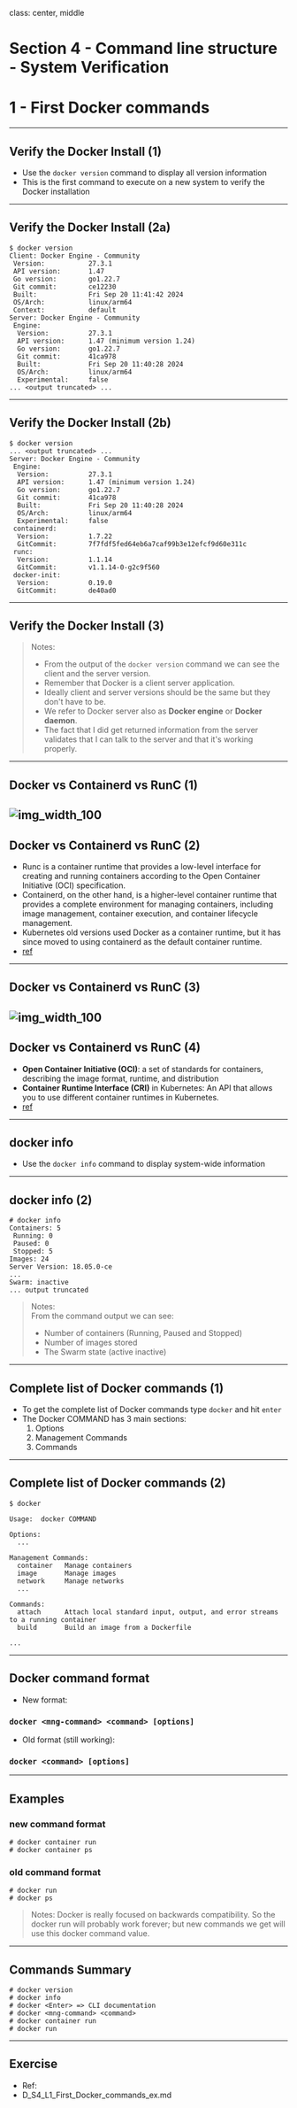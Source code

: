 class: center, middle
# Section 4 - Command line structure - System Verification 
# 1 - First Docker commands 
---

## Verify the Docker Install (1)
 - Use the `docker version` command to display all version information
 - This is the first command to execute on a new system to verify the Docker installation

---
## Verify the Docker Install (2a)
```console
$ docker version
Client: Docker Engine - Community
 Version:           27.3.1
 API version:       1.47
 Go version:        go1.22.7
 Git commit:        ce12230
 Built:             Fri Sep 20 11:41:42 2024
 OS/Arch:           linux/arm64
 Context:           default
Server: Docker Engine - Community
 Engine:
  Version:          27.3.1
  API version:      1.47 (minimum version 1.24)
  Go version:       go1.22.7
  Git commit:       41ca978
  Built:            Fri Sep 20 11:40:28 2024
  OS/Arch:          linux/arm64
  Experimental:     false  
... <output truncated> ...

```

---

## Verify the Docker Install (2b)
```console
$ docker version
... <output truncated> ...
Server: Docker Engine - Community
 Engine:
  Version:          27.3.1
  API version:      1.47 (minimum version 1.24)
  Go version:       go1.22.7
  Git commit:       41ca978
  Built:            Fri Sep 20 11:40:28 2024
  OS/Arch:          linux/arm64
  Experimental:     false
 containerd:
  Version:          1.7.22
  GitCommit:        7f7fdf5fed64eb6a7caf99b3e12efcf9d60e311c
 runc:
  Version:          1.1.14
  GitCommit:        v1.1.14-0-g2c9f560
 docker-init:
  Version:          0.19.0
  GitCommit:        de40ad0
```

---

## Verify the Docker Install (3)
> Notes:
>  - From the output of the `docker version` command we can see the client and the server version.
>  - Remember that Docker is a client server application. 
>  - Ideally client and server versions should be the same but they don't have to be.
>  - We refer to Docker server also as **Docker engine** or **Docker daemon**. 
>  - The fact that I did get returned information from the server validates that I can talk to the server and that it's working properly.

---
## Docker vs Containerd vs RunC (1)
![img_width_100](images/D_S4_L1_docker_containerd_runc.png)
---
## Docker vs Containerd vs RunC (2)
 - Runc is a container runtime that provides a low-level interface for creating and running containers according to the Open Container Initiative (OCI) specification.
 - Containerd, on the other hand, is a higher-level container runtime that provides a complete environment for managing containers, including image management, container execution, and container lifecycle management.
 - Kubernetes old versions used Docker as a container runtime, but it has since moved to using containerd as the default container runtime.
 - [ref](https://medium.com/@bibhup_mishra/docker-vs-containerd-vs-runc-c39ffd4156fb) 
---
## Docker vs Containerd vs RunC (3)
![img_width_100](images/D_S4_L1_containerd_crio.png)
---
## Docker vs Containerd vs RunC (4)
 - **Open Container Initiative (OCI)**: a set of standards for containers, describing the image format, runtime, and distribution
 - **Container Runtime Interface (CRI)** in Kubernetes: An API that allows you to use different container runtimes in Kubernetes.
 - [ref](https://vineetcic.medium.com/the-differences-between-docker-containerd-cri-o-and-runc-a93ae4c9fdac)
---
## docker info
 - Use the `docker info` command to display system-wide information


---


## docker info (2)
```console
# docker info
Containers: 5
 Running: 0
 Paused: 0
 Stopped: 5
Images: 24
Server Version: 18.05.0-ce
...
Swarm: inactive
... output truncated 
```

> Notes:  
> From the command output we can see:
>   - Number of containers (Running, Paused and Stopped)
>   - Number of images stored 
>   - The Swarm state (active inactive)

---

## Complete list of Docker commands (1)
 - To get the complete list of Docker commands type `docker` and hit `enter` 
 - The Docker COMMAND has 3 main sections:  
    1. Options
    2. Management Commands
    3. Commands

---
## Complete list of Docker commands  (2)
```console
$ docker

Usage:  docker COMMAND

Options:
  ...

Management Commands:
  container   Manage containers
  image       Manage images
  network     Manage networks
  ...

Commands:
  attach      Attach local standard input, output, and error streams to a running container
  build       Build an image from a Dockerfile
  
...
```

---


## Docker command format 

 - New format:
### `docker <mng-command> <command> [options]`

 - Old format (still working):
### `docker <command> [options]`
---

## Examples
### new command format
```console
# docker container run
# docker container ps
```
### old command format
```console
# docker run
# docker ps
```
> Notes:
> Docker is really focused on backwards compatibility. So the docker run will probably work forever; but new commands we get will use this docker command value. 

---

## Commands Summary
```console
# docker version
# docker info
# docker <Enter> => CLI documentation 
# docker <mng-command> <command>
# docker container run
# docker run
```
---

## Exercise
 - Ref:
 - D_S4_L1_First_Docker_commands_ex.md